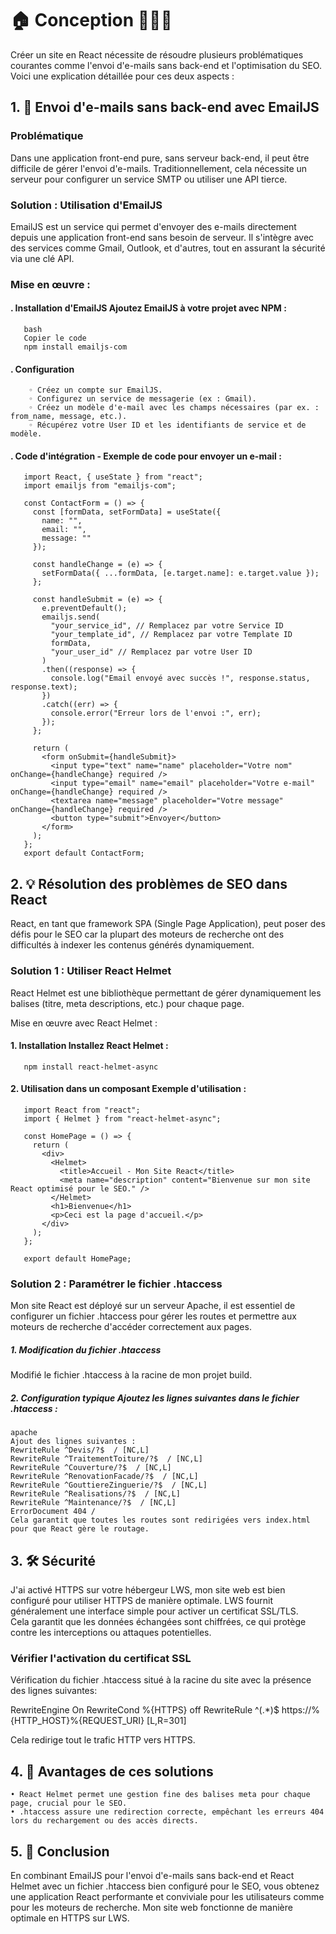 # <h1>🏠 Conception 👷🏻‍♂️</h1>

Créer un site en React nécessite de résoudre plusieurs problématiques courantes comme l'envoi d'e-mails sans back-end et l'optimisation du SEO. <br>
Voici une explication détaillée pour ces deux aspects :

## 1. 📧 Envoi d'e-mails sans back-end avec EmailJS

### Problématique
Dans une application front-end pure, sans serveur back-end, il peut être difficile de gérer l'envoi d'e-mails. Traditionnellement, cela nécessite un serveur pour configurer un service SMTP ou utiliser une API tierce.

### Solution : Utilisation d'EmailJS
EmailJS est un service qui permet d'envoyer des e-mails directement depuis une application front-end sans besoin de serveur. Il s'intègre avec des services comme Gmail, Outlook, et d'autres, tout en assurant la sécurité via une clé API.

### Mise en œuvre :

####    . Installation d'EmailJS Ajoutez EmailJS à votre projet avec NPM :
       bash
       Copier le code
       npm install emailjs-com

####    . Configuration
        ◦ Créez un compte sur EmailJS.
        ◦ Configurez un service de messagerie (ex : Gmail).
        ◦ Créez un modèle d'e-mail avec les champs nécessaires (par ex. : from_name, message, etc.).
        ◦ Récupérez votre User ID et les identifiants de service et de modèle.

####    . Code d'intégration - Exemple de code pour envoyer un e-mail :

       import React, { useState } from "react";
       import emailjs from "emailjs-com";
       
       const ContactForm = () => {
         const [formData, setFormData] = useState({
           name: "",
           email: "",
           message: ""
         });
       
         const handleChange = (e) => {
           setFormData({ ...formData, [e.target.name]: e.target.value });
         };
       
         const handleSubmit = (e) => {
           e.preventDefault();
           emailjs.send(
             "your_service_id", // Remplacez par votre Service ID
             "your_template_id", // Remplacez par votre Template ID
             formData,
             "your_user_id" // Remplacez par votre User ID
           )
           .then((response) => {
             console.log("Email envoyé avec succès !", response.status, response.text);
           })
           .catch((err) => {
             console.error("Erreur lors de l'envoi :", err);
           });
         };
       
         return (
           <form onSubmit={handleSubmit}>
             <input type="text" name="name" placeholder="Votre nom" onChange={handleChange} required />
             <input type="email" name="email" placeholder="Votre e-mail" onChange={handleChange} required />
             <textarea name="message" placeholder="Votre message" onChange={handleChange} required />
             <button type="submit">Envoyer</button>
           </form>
         );
       };
       export default ContactForm;


## 2. 💡 Résolution des problèmes de SEO dans React

React, en tant que framework SPA (Single Page Application), peut poser des défis pour le SEO car la plupart des moteurs de recherche ont des difficultés à indexer les contenus générés dynamiquement.

### Solution 1 : Utiliser React Helmet

React Helmet est une bibliothèque permettant de gérer dynamiquement les balises <head> (titre, meta descriptions, etc.) pour chaque page.

Mise en œuvre avec React Helmet :

####    1. Installation Installez React Helmet :
       npm install react-helmet-async

####    2. Utilisation dans un composant Exemple d'utilisation :

       import React from "react";
       import { Helmet } from "react-helmet-async";
       
       const HomePage = () => {
         return (
           <div>
             <Helmet>
               <title>Accueil - Mon Site React</title>
               <meta name="description" content="Bienvenue sur mon site React optimisé pour le SEO." />
             </Helmet>
             <h1>Bienvenue</h1>
             <p>Ceci est la page d'accueil.</p>
           </div>
         );
       };
       
       export default HomePage;

### Solution 2 : Paramétrer le fichier .htaccess

Mon site React est déployé sur un serveur Apache, il est essentiel de configurer un fichier .htaccess pour gérer les routes et permettre aux moteurs de recherche d'accéder correctement aux pages.

#####    1. Modification du fichier .htaccess 
Modifié le fichier .htaccess à la racine de mon projet build.

#####    2. Configuration typique Ajoutez les lignes suivantes dans le fichier .htaccess :
    apache
    Ajout des lignes suivantes :
    RewriteRule ^Devis/?$  / [NC,L]
    RewriteRule ^TraitementToiture/?$  / [NC,L]
    RewriteRule ^Couverture/?$  / [NC,L]
    RewriteRule ^RenovationFacade/?$  / [NC,L]
    RewriteRule ^GouttiereZinguerie/?$  / [NC,L]
    RewriteRule ^Realisations/?$  / [NC,L]
    RewriteRule ^Maintenance/?$  / [NC,L]
    ErrorDocument 404 /
    Cela garantit que toutes les routes sont redirigées vers index.html pour que React gère le routage.

## 3. 🛠️ Sécurité

J'ai activé HTTPS sur votre hébergeur LWS, mon site web est bien configuré pour utiliser HTTPS de manière optimale. LWS fournit généralement une interface simple pour activer un certificat SSL/TLS. <br>
Cela garantit que les données échangées sont chiffrées, ce qui protège contre les interceptions ou attaques potentielles.

### Vérifier l'activation du certificat SSL

Vérification du fichier .htaccess situé à la racine du site avec la présence des lignes suivantes:
 
RewriteEngine On
RewriteCond %{HTTPS} off
RewriteRule ^(.*)$ https://%{HTTP_HOST}%{REQUEST_URI} [L,R=301]

Cela redirige tout le trafic HTTP vers HTTPS.

## 4. 📝 Avantages de ces solutions
    • React Helmet permet une gestion fine des balises meta pour chaque page, crucial pour le SEO.
    • .htaccess assure une redirection correcte, empêchant les erreurs 404 lors du rechargement ou des accès directs.

## 5. 🎯 Conclusion
En combinant EmailJS pour l'envoi d'e-mails sans back-end et React Helmet avec un fichier .htaccess bien configuré pour le SEO, vous obtenez une application React performante et conviviale pour les utilisateurs comme pour les moteurs de recherche.
Mon site web fonctionne de manière optimale en HTTPS sur LWS. 